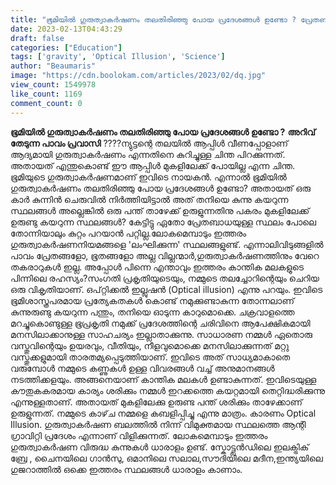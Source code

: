 ```yaml
---
title: "ഭൂമിയിൽ ഗുരുത്വാകർഷണം തലതിരിഞ്ഞു പോയ പ്രദേശങ്ങൾ ഉണ്ടോ ? പ്രേതബാധയുള്ള സ്ഥലം പോലെ തോന്നിയാലും കുറ്റം പറയാൻ പറ്റില്ല"
date: 2023-02-13T04:43:29
draft: false
categories: ["Education"]
tags: ['gravity', 'Optical Illusion', 'Science']
author: "Beaumaris"
image: "https://cdn.boolokam.com/articles/2023/02/dq.jpg"
view_count: 1549978
like_count: 1169
comment_count: 0
---
```


**ഭൂമിയിൽ ഗുരുത്വാകർഷണം തലതിരിഞ്ഞു പോയ പ്രദേശങ്ങൾ ഉണ്ടോ ?** **അറിവ് തേടുന്ന പാവം പ്രവാസി** ????ന്യുട്ടന്റെ തലയിൽ ആപ്പിൾ വീണപ്പോളാണ് ആദ്യമായി ഗുരുത്വാകർഷണം എന്നതിനെ കുറിച്ചുള്ള ചിന്ത പിറക്കുന്നത്. അതായത് എന്തുകൊണ്ട് ഈ ആപ്പിൾ മുകളിലേക്ക് പോയില്ല എന്ന ചിന്ത. ഭൂമിയുടെ ഗുരുത്വാകർഷണമാണ് ഇവിടെ നായകൻ. എന്നാൽ ഭൂമിയിൽ ഗുരുത്വാകർഷണം തലതിരിഞ്ഞു പോയ പ്രദേശങ്ങൾ ഉണ്ടോ? അതായത് ഒരു കാർ കുന്നിൻ ചെരുവിൽ നിർത്തിയിട്ടാൽ അത് തനിയെ കുന്നു കയറുന്ന സ്ഥലങ്ങൾ അല്ലെങ്കിൽ ഒരു പന്ത് താഴേക്ക് ഉരുളുന്നതിനു പകരം മുകളിലേക്ക് ഉരുണ്ടു കയറുന്ന സ്ഥലങ്ങൾ? കേട്ടിട്ടു ഏതോ പ്രേതബാധയുള്ള സ്ഥലം പോലെ തോന്നിയാലും കുറ്റം പറയാൻ പറ്റില്ല.ലോകമെമ്പാടും ഇത്തരം ഗുരുത്വാകർഷണനിയമങ്ങളെ 'ലംഘിക്കുന്ന' സ്ഥലങ്ങളുണ്ട്. എന്നാലിവിടുങ്ങളിൽ പാവം പ്രേതങ്ങളോ, ഭൂതങ്ങളോ അല്ല വില്ലന്മാർ,ഗുരുത്വാകർഷണത്തിനും വേറെ തകരാറുകൾ ഇല്ല. അപ്പോൾ പിന്നെ എന്താവും ഇത്തരം കാന്തിക മലകളുടെ പിന്നിലെ രഹസ്യം?സംഗതി പ്രകൃതിയുടെയും, നമ്മുടെ തലച്ചോറിന്റെയും ചെറിയ ഒരു വികൃതിയാണ്. ഒപ്റ്റിക്കൽ ഇല്ലുഷൻ (Optical illusion) എന്നു പറയും. ഇവിടെ ഭൂമിശാസ്ത്രപരമായ പ്രത്യേകതകൾ കൊണ്ട് നമുക്കുണ്ടാകുന്ന തോന്നലാണ് കുന്നുരുണ്ടു കയറുന്ന പന്തും, തനിയെ ഓടുന്ന കാറുമൊക്കെ. ചക്രവാളത്തെ മറച്ചുകൊണ്ടുള്ള ഭൂപ്രകൃതി നമുക്ക് പ്രദേശത്തിന്റെ ചരിവിനെ ആപേക്ഷികമായി മനസിലാക്കാനുള്ള സാഹചര്യം ഇല്ലാതാക്കുന്നു. സാധാരണ നമ്മൾ ഏതൊരു വസ്തുവിന്റെയും ഉയരവും, വീതിയും, നീളവുമൊക്കെ മനസിലാക്കുന്നത് മറ്റു വസ്തുക്കളുമായി താരതമ്യപ്പെടുത്തിയാണ്. ഇവിടെ അത് സാധ്യമാകാതെ വരുമ്പോൾ നമ്മുടെ കണ്ണുകൾ ഉള്ള വിവരങ്ങൾ വച്ച് അനുമാനങ്ങൾ നടത്തിക്കളയും. അങ്ങനെയാണ് കാന്തിക മലകൾ ഉണ്ടാകുന്നത്. ഇവിടെയുള്ള കൗതുകകരമായ കാര്യം ശരിക്കും നമ്മൾ ഇറക്കത്തെ കയറ്റമായി തെറ്റിദ്ധരിക്കുന്നു എന്നുള്ളതാണ്. അതായത് മുകളിലേക്കു ഉരുണ്ട പന്ത് ശരിക്കും താഴേക്കാണ് ഉരുളുന്നത്. നമ്മുടെ കാഴ്‌ച നമ്മളെ കബളിപ്പിച്ചു എന്നു മാത്രം. കാരണം Optical Illusion. ഗുരുത്വാകർഷണ ബലത്തിൽ നിന്ന് വിമുക്തമായ സ്ഥലത്തെ ആന്റി ഗ്രാവിറ്റി പ്രദേശം എന്നാണ് വിളിക്കുന്നത്. ലോകമെമ്പാടും ഇത്തരം ഗുരുത്വാകർഷണ വിരുദ്ധ കുന്നുകൾ ധാരാളം ഉണ്ട്. സ്കോട്ട്ലൻഡിലെ ഇലക്ട്രിക് ബ്രേ , ചൈനയിലെ ഗാൻസു, ഒമാനിലെ സലാല,സൗദിയിലെ മദീന,ഇന്ത്യയിലെ ഗുജറാത്തിൽ ഒക്കെ ഇത്തരം സ്ഥലങ്ങൾ ധാരാളം കാണാം.

